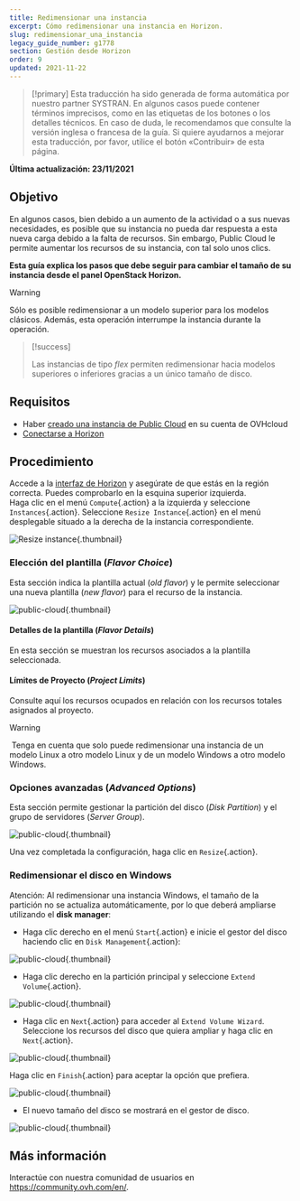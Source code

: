 ```yaml
---
title: Redimensionar una instancia
excerpt: Cómo redimensionar una instancia en Horizon.
slug: redimensionar_una_instancia
legacy_guide_number: g1778
section: Gestión desde Horizon
order: 9
updated: 2021-11-22
---
```


> [!primary]
> Esta traducción ha sido generada de forma automática por nuestro partner SYSTRAN. En algunos casos puede contener términos imprecisos, como en las etiquetas de los botones o los detalles técnicos. En caso de duda, le recomendamos que consulte la versión inglesa o francesa de la guía. Si quiere ayudarnos a mejorar esta traducción, por favor, utilice el botón «Contribuir» de esta página.
>

**Última actualización: 23/11/2021**

## Objetivo

En algunos casos, bien debido a un aumento de la actividad o a sus nuevas necesidades, es posible que su instancia no pueda dar respuesta a esta nueva carga debido a la falta de recursos. Sin embargo, Public Cloud le permite aumentar los recursos de su instancia, con tal solo unos clics.

**Esta guía explica los pasos que debe seguir para cambiar el tamaño de su instancia desde el panel OpenStack Horizon.**

> [!warning]
>
> Sólo es posible redimensionar a un modelo superior para los modelos clásicos.
> Además, esta operación interrumpe la instancia durante la operación.
> 

> [!success]
>
> Las instancias de tipo *flex* permiten redimensionar hacia modelos superiores o inferiores gracias a un único tamaño de disco.
> 

## Requisitos

- Haber [creado una instancia de Public Cloud](https://docs.ovh.com/us/es/public-cloud/public-cloud-primeros-pasos/#3-crear-una-instancia) en su cuenta de OVHcloud
- [Conectarse a Horizon](../horizon/)

## Procedimiento

Accede a la [interfaz de Horizon](https://horizon.cloud.ovh.net/auth/login/) y asegúrate de que estás en la región correcta. Puedes comprobarlo en la esquina superior izquierda.</br>
Haga clic en el menú `Compute`{.action} a la izquierda y seleccione `Instances`{.action}. Seleccione `Resize Instance`{.action} en el menú desplegable situado a la derecha de la instancia correspondiente.

![Resize instance](images/resizeinstance2021.png){.thumbnail}

### Elección del plantilla (*Flavor Choice*)

Esta sección indica la plantilla actual (*old flavor*) y le permite seleccionar una nueva plantilla (*new flavor*) para el recurso de la instancia.

![public-cloud](images/flavorchoice.png){.thumbnail}

#### Detalles de la plantilla (*Flavor Details*)

En esta sección se muestran los recursos asociados a la plantilla seleccionada. 

#### Límites de Proyecto (*Project Limits*)

Consulte aquí los recursos ocupados en relación con los recursos totales asignados al proyecto.

> [!warning]
> Tenga en cuenta que solo puede redimensionar una instancia de un modelo Linux a otro modelo Linux y de un modelo Windows a otro modelo Windows.
>

### Opciones avanzadas (*Advanced Options*)

Esta sección permite gestionar la partición del disco (*Disk Partition*) y el grupo de servidores (*Server Group*).

![public-cloud](images/resize_advanced.png){.thumbnail}

Una vez completada la configuración, haga clic en `Resize`{.action}.

### Redimensionar el disco en Windows

Atención: Al redimensionar una instancia Windows, el tamaño de la partición no se actualiza automáticamente, por lo que deberá ampliarse utilizando el **disk manager**:

- Haga clic derecho en el menú `Start`{.action} e inicie el gestor del disco haciendo clic en `Disk Management`{.action}:

![public-cloud](images/2980.png){.thumbnail}

- Haga clic derecho en la partición principal y seleccione `Extend Volume`{.action}.

![public-cloud](images/2981a.png){.thumbnail}

- Haga clic en `Next`{.action} para acceder al `Extend Volume Wizard`. Seleccione los recursos del disco que quiera ampliar y haga clic en `Next`{.action}. 

![public-cloud](images/2978a.png){.thumbnail}

Haga clic en `Finish`{.action} para aceptar la opción que prefiera.

![public-cloud](images/wizard2021.png){.thumbnail}

- El nuevo tamaño del disco se mostrará en el gestor de disco.

![public-cloud](images/2979.png){.thumbnail}

## Más información

Interactúe con nuestra comunidad de usuarios en <https://community.ovh.com/en/>.